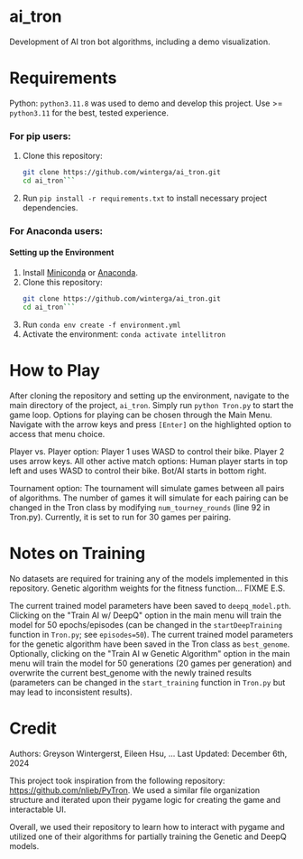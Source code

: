 # ai_tron
Development of AI tron bot algorithms, including a demo visualization. 

# Requirements
Python: `python3.11.8` was used to demo and develop this project. Use >= `python3.11` for the best, tested experience.

### For pip users: 
1. Clone this repository:
   ```bash
   git clone https://github.com/winterga/ai_tron.git
   cd ai_tron```
2. Run `pip install -r requirements.txt` to install necessary project dependencies.

### For Anaconda users:
#### Setting up the Environment
1. Install [Miniconda](https://docs.conda.io/en/latest/miniconda.html) or [Anaconda](https://www.anaconda.com/).
2. Clone this repository:
   ```bash
   git clone https://github.com/winterga/ai_tron.git
   cd ai_tron```
3. Run `conda env create -f environment.yml`
4. Activate the environment: `conda activate intellitron`


# How to Play
After cloning the repository and setting up the environment, navigate to the main directory of the project, `ai_tron`. 
Simply run `python Tron.py` to start the game loop. Options for playing can be chosen through the Main Menu.
Navigate with the arrow keys and press `[Enter]` on the highlighted option to access that menu choice.

Player vs. Player option: Player 1 uses WASD to control their bike. Player 2 uses arrow keys.
All other active match options: Human player starts in top left and uses WASD to control their bike. Bot/AI starts in bottom right.

Tournament option: The tournament will simulate games between all pairs of algorithms. The number of games it will simulate for each pairing can be changed in the Tron class by modifying `num_tourney_rounds` (line 92 in Tron.py). Currently, it is set to run for 30 games per pairing.

# Notes on Training
No datasets are required for training any of the models implemented in this repository. Genetic algorithm weights for the fitness function... FIXME E.S.

The current trained model parameters have been saved to `deepq_model.pth`. Clicking on the "Train AI w/ DeepQ" option in the main menu will train the model
for 50 epochs/episodes (can be changed in the `startDeepTraining` function in `Tron.py`; see `episodes=50`).
The current trained model parameters for the genetic algorithm have been saved in the Tron class as `best_genome`. Optionally, clicking on the "Train AI w Genetic Algorithm" option in the main menu will train the model for 50 generations (20 games per generation) and overwrite the current best_genome with the newly trained results (parameters can be changed in the `start_training` function in `Tron.py` but may lead to inconsistent results).

# Credit
Authors: Greyson Wintergerst, Eileen Hsu, ...
Last Updated: December 6th, 2024

This project took inspiration from the following repository: https://github.com/nlieb/PyTron.
We used a similar file organization structure and iterated upon their pygame logic for creating the game and
interactable UI.

Overall, we used their repository to learn how to interact with pygame and utilized one of their algorithms for partially training
the Genetic and DeepQ models.
